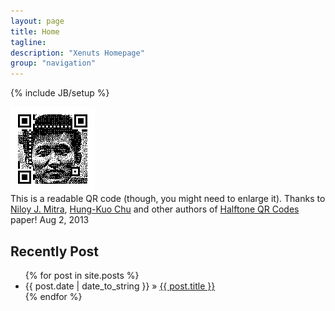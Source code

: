 ```yaml
---
layout: page
title: Home
tagline: 
description: "Xenuts Homepage"
group: "navigation"
---
```

{% include JB/setup %}

![QRCode](qrcode.png)<br />
This is a readable QR code (though, you might need to enlarge it). Thanks to [Niloy J. Mitra](http://www0.cs.ucl.ac.uk/staff/n.mitra/), [Hung-Kuo Chu](http://vision.csie.ncku.edu.tw/~hkchu/) and other authors of [Halftone QR Codes](http://vecg.cs.ucl.ac.uk/Projects/SmartGeometry/) paper! Aug 2, 2013

## Recently Post
<ul class="posts">
  {% for post in site.posts %}
    <li><span>{{ post.date | date_to_string }}</span> &raquo; <a href="{{ BASE_PATH }}{{ post.url }}">{{ post.title }}</a></li>
  {% endfor %}
</ul>
  

